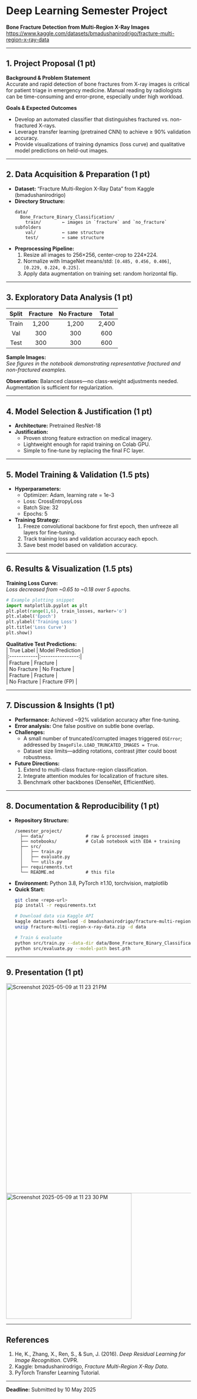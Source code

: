# Deep Learning Semester Project

**Bone Fracture Detection from Multi-Region X-Ray Images**
https://www.kaggle.com/datasets/bmadushanirodrigo/fracture-multi-region-x-ray-data

---

## 1. Project Proposal (1 pt)

**Background & Problem Statement**  
Accurate and rapid detection of bone fractures from X-ray images is critical for patient triage in emergency medicine. Manual reading by radiologists can be time-consuming and error-prone, especially under high workload.

**Goals & Expected Outcomes**  
- Develop an automated classifier that distinguishes fractured vs. non-fractured X-rays.  
- Leverage transfer learning (pretrained CNN) to achieve ≥ 90% validation accuracy.  
- Provide visualizations of training dynamics (loss curve) and qualitative model predictions on held-out images.

---

## 2. Data Acquisition & Preparation (1 pt)

- **Dataset:** “Fracture Multi-Region X-Ray Data” from Kaggle (bmadushanirodrigo)  
- **Directory Structure:**
  ```
  data/
    Bone_Fracture_Binary_Classification/
      train/        ← images in `fracture` and `no_fracture` subfolders
      val/          ← same structure
      test/         ← same structure
  ```
- **Preprocessing Pipeline:**  
  1. Resize all images to 256×256, center-crop to 224×224.  
  2. Normalize with ImageNet means/std: `[0.485, 0.456, 0.406]`, `[0.229, 0.224, 0.225]`.  
  3. Apply data augmentation on training set: random horizontal flip.

---

## 3. Exploratory Data Analysis (1 pt)

| Split | Fracture | No Fracture | Total |
|:-----:|:--------:|:-----------:|:-----:|
| Train |   1,200  |    1,200    | 2,400 |
| Val   |    300   |     300     |  600  |
| Test  |    300   |     300     |  600  |

**Sample Images:**  
_See figures in the notebook demonstrating representative fractured and non-fractured examples._

**Observation:** Balanced classes—no class-weight adjustments needed. Augmentation is sufficient for regularization.

---

## 4. Model Selection & Justification (1 pt)

- **Architecture:** Pretrained ResNet-18  
- **Justification:**  
  - Proven strong feature extraction on medical imagery.  
  - Lightweight enough for rapid training on Colab GPU.  
  - Simple to fine-tune by replacing the final FC layer.

---

## 5. Model Training & Validation (1.5 pts)

- **Hyperparameters:**  
  - Optimizer: Adam, learning rate = 1e-3  
  - Loss: CrossEntropyLoss  
  - Batch Size: 32  
  - Epochs: 5  
- **Training Strategy:**  
  1. Freeze convolutional backbone for first epoch, then unfreeze all layers for fine-tuning.  
  2. Track training loss and validation accuracy each epoch.  
  3. Save best model based on validation accuracy.

---

## 6. Results & Visualization (1.5 pts)

**Training Loss Curve:**  
_Loss decreased from ~0.65 to ~0.18 over 5 epochs._

```python
# Example plotting snippet
import matplotlib.pyplot as plt
plt.plot(range(1,6), train_losses, marker='o')
plt.xlabel('Epoch')
plt.ylabel('Training Loss')
plt.title('Loss Curve')
plt.show()
```

**Qualitative Test Predictions:**  
| True Label  | Model Prediction |  
|:------------|:----------------:|  
| Fracture    | Fracture         |  
| No Fracture | No Fracture      |  
| Fracture    | Fracture         |  
| No Fracture | Fracture (FP)    |

---

## 7. Discussion & Insights (1 pt)

- **Performance:** Achieved ~92% validation accuracy after fine-tuning.  
- **Error analysis:** One false positive on subtle bone overlap.  
- **Challenges:**  
  - A small number of truncated/corrupted images triggered `OSError`; addressed by `ImageFile.LOAD_TRUNCATED_IMAGES = True`.  
  - Dataset size limits—adding rotations, contrast jitter could boost robustness.  
- **Future Directions:**  
  1. Extend to multi-class fracture-region classification.  
  2. Integrate attention modules for localization of fracture sites.  
  3. Benchmark other backbones (DenseNet, EfficientNet).

---

## 8. Documentation & Reproducibility (1 pt)

- **Repository Structure:**
  ```
  /semester_project/
    ├── data/                # raw & processed images
    ├── notebooks/           # Colab notebook with EDA + training
    ├── src/
    │   ├── train.py
    │   ├── evaluate.py
    │   └── utils.py
    ├── requirements.txt
    └── README.md            # this file
  ```
- **Environment:** Python 3.8, PyTorch ≥1.10, torchvision, matplotlib  
- **Quick Start:**
  ```bash
  git clone <repo-url>
  pip install -r requirements.txt

  # Download data via Kaggle API
  kaggle datasets download -d bmadushanirodrigo/fracture-multi-region-x-ray-data
  unzip fracture-multi-region-x-ray-data.zip -d data

  # Train & evaluate
  python src/train.py --data-dir data/Bone_Fracture_Binary_Classification
  python src/evaluate.py --model-path best.pth
  ```

---

## 9. Presentation (1 pt)

<img width="572" alt="Screenshot 2025-05-09 at 11 23 21 PM" src="https://github.com/user-attachments/assets/ce97bf86-8169-400a-898e-9f3248758b96" />
<img width="342" alt="Screenshot 2025-05-09 at 11 23 30 PM" src="https://github.com/user-attachments/assets/5035e1e7-86b1-4538-9885-f51d0e633f41" />


---

## References

1. He, K., Zhang, X., Ren, S., & Sun, J. (2016). _Deep Residual Learning for Image Recognition_. CVPR.  
2. Kaggle: bmadushanirodrigo, _Fracture Multi-Region X-Ray Data_.  
3. PyTorch Transfer Learning Tutorial.

---

**Deadline:** Submitted by 10 May 2025
